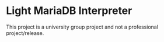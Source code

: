 # Light MariaDB Interpreter

This project is a university group project and not a professional project/release.

